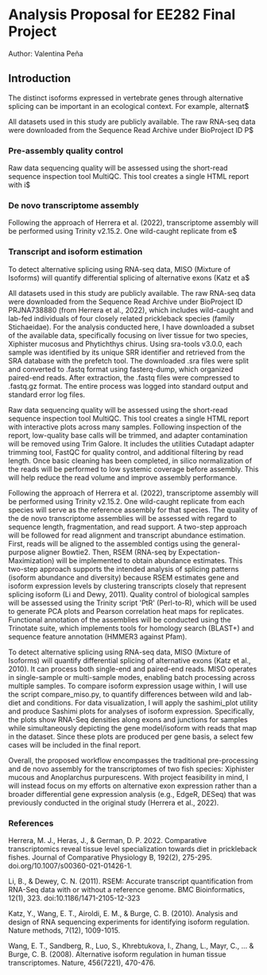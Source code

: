 # Analysis Proposal for EE282 Final Project

Author: Valentina Peña

## Introduction

The distinct isoforms expressed in vertebrate genes through alternative splicing can be important in an ecological context. For example, alternat$

All datasets used in this study are publicly available. The raw RNA-seq data were downloaded from the Sequence Read Archive under BioProject ID P$

### Pre-assembly quality control

Raw data sequencing quality will be assessed using the short-read sequence inspection tool MultiQC. This tool creates a single HTML report with i$

### De novo transcriptome assembly

Following the approach of Herrera et al. (2022), transcriptome assembly will be performed using Trinity v2.15.2. One wild-caught replicate from e$

### Transcript and isoform estimation

To detect alternative splicing using RNA-seq data, MISO (Mixture of Isoforms) will quantify differential splicing of alternative exons (Katz et a$

All datasets used in this study are publicly available. The raw RNA-seq data were downloaded from the Sequence Read Archive under BioProject ID PRJNA738880 (from Herrera et al., 2022), which includes wild-caught and lab-fed individuals of four closely related prickleback species (family Stichaeidae). For the analysis conducted here, I have downloaded a subset of the available data, specifically focusing on liver tissue for two species, Xiphister mucosus and Phytichthys chirus. Using sra-tools v3.0.0, each sample was identified by its unique SRR identifier and retrieved from the SRA database with the prefetch tool. The downloaded .sra files were split and converted to .fastq format using fasterq-dump, which organized paired-end reads. After extraction, the .fastq files were compressed to .fastq.gz format. The entire process was logged into standard output and standard error log files. 

Raw data sequencing quality will be assessed using the short-read sequence inspection tool MultiQC. This tool creates a single HTML report with interactive plots across many samples. Following inspection of the report, low-quality base calls will be trimmed, and adapter contamination will be removed using Trim Galore. It includes the utilities Cutadapt adapter trimming tool, FastQC for quality control, and additional filtering by read length. Once basic cleaning has been completed, in silico normalization of the reads will be performed to low systemic coverage before assembly. This will help reduce the read volume and improve assembly performance.

Following the approach of Herrera et al. (2022), transcriptome assembly will be performed using Trinity v2.15.2. One wild-caught replicate from each species will serve as the reference assembly for that species. The quality of the de novo transcriptome assemblies will be assessed with regard to sequence length, fragmentation, and read support. A two-step approach will be followed for read alignment and transcript abundance estimation. First, reads will be aligned to the assembled contigs using the general-purpose aligner Bowtie2. Then, RSEM (RNA-seq by Expectation-Maximization) will be implemented to obtain abundance estimates. This two-step approach supports the intended analysis of splicing patterns (isoform abundance and diversity) because RSEM estimates gene and isoform expression levels by clustering transcripts closely that represent splicing isoform (Li and Dewy, 2011). Quality control of biological samples will be assessed using the Trinity script 'PtR' (Perl-to-R), which will be used to generate PCA plots and Pearson correlation heat maps for replicates. Functional annotation of the assemblies will be conducted using the Trinotate suite, which implements tools for homology search (BLAST+) and sequence feature annotation (HMMER3 against Pfam).

To detect alternative splicing using RNA-seq data, MISO (Mixture of Isoforms) will quantify differential splicing of alternative exons (Katz et al., 2010). It can process both single-end and paired-end reads. MISO operates in single-sample or multi-sample modes, enabling batch processing across multiple samples. To compare isoform expression usage within, I will use the script compare_miso.py, to quantify differences between wild and lab-diet and conditions. For data visualization, I will apply the sashimi_plot utility and produce Sashimi plots for analyses of isoform expression. Specifically, the plots show RNA-Seq densities along exons and junctions for samples while simultaneously depicting the gene model/isoform with reads that map in the dataset. Since these plots are produced per gene basis, a select few cases will be included in the final report. 

Overall, the proposed workflow encompasses the traditional pre-processing and de novo assembly for the transcriptomes of two fish species: Xiphister mucous and Anoplarchus purpurescens. With project feasibility in mind, I will instead focus on my efforts on alternative exon expression rather than a broader differential gene expression analysis (e.g., EdgeR, DESeq) that was previously conducted in the original study (Herrera et al., 2022).


### References

Herrera, M. J., Heras, J., & German, D. P. 2022. Comparative transcriptomics reveal tissue level 
specialization towards diet in prickleback fishes. Journal of Comparative Physiology B, 192(2), 275-295. doi.org/10.1007/s00360-021-01426-1.

Li, B., & Dewey, C. N. (2011). RSEM: Accurate transcript quantification from RNA-Seq data with 
or without a reference genome. BMC Bioinformatics, 12(1), 323. doi:10.1186/1471-2105-12-323

Katz, Y., Wang, E. T., Airoldi, E. M., & Burge, C. B. (2010). Analysis and design of RNA 
sequencing experiments for identifying isoform regulation. Nature methods, 7(12), 1009-1015.

Wang, E. T., Sandberg, R., Luo, S., Khrebtukova, I., Zhang, L., Mayr, C., ... & Burge, C. B. 
(2008). Alternative isoform regulation in human tissue transcriptomes. Nature, 
456(7221), 470-476.

